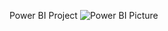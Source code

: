 Power BI Project
![Power BI Picture](https://github.com/Ayjolly/PowerBI-Project/assets/109411123/d4bf44a1-664c-45de-baa3-c77808259b10)
